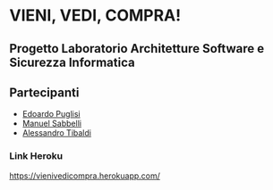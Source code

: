 # VIENI, VEDI, COMPRA!
## Progetto Laboratorio Architetture Software e Sicurezza Informatica

## Partecipanti
* [Edoardo Puglisi](https://github.com/machine1104)
* [Manuel Sabbelli](https://github.com/Sabbo23)
* [Alessandro Tibaldi](https://github.com/Tibbo93)

### Link Heroku
https://vienivedicompra.herokuapp.com/
